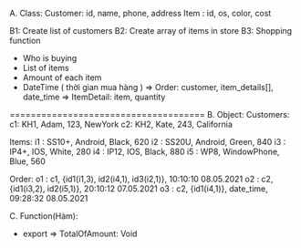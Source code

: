 A. Class:
Customer: id, name, phone, address
Item	: id, os, color, cost

B1: Create list of customers
B2: Create array of items in store
B3: Shopping function
+ Who is buying
+ List of items
+ Amount of each item
+ DateTime ( thời gian mua hàng )
=> Order: customer, item_details[], date_time
=> ItemDetail: item, quantity

=====================================
B. Object:
Customers:
c1: KH1, Adam, 123, NewYork
c2: KH2, Kate, 243, California

Items:
i1	: SS10+, Android, Black, 620
i2	: SS20U, Android, Green, 840
i3	: IP4+, IOS, White, 280
i4	: IP12, IOS, Black, 880
i5	: WP8, WindowPhone, Blue, 560

Order:
o1	: c1, {id1(i1,3), id2(i4,1), id3(i2,1)}, 10:10:10 08.05.2021
o2	: c2, {id1(i3,2), id2(i5,1)}, 20:10:12 07.05.2021
o3	: c2, {id1(i4,1)}, date_time, 09:28:32 08.05.2021

C. Function(Hàm): 
+ export => TotalOfAmount: Void
